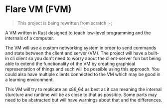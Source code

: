 # Flare VM (FVM)

> This project is being rewritten from scratch ;-;

A VM written in Rust designed to teach low-level programming 
and the internals of a computer.

The VM will use a custom networking system in order to send commands and state
between the client and server (VM). The project will have a built-in cli client
so you don't need to worry about the client-server fun but being able to extend
the functionality of the VM by creating graphical representation of things and
such will be possible using this approach. You could also have multiple clients
connected to the VM which may be good in a learning environment.

This VM will try to replicate an x86_64 as best as it can meaning the internal
sturcture and runtime will be as close to that as possible. Some parts may need
to be abstracted but will have warnings about that and the differences.

